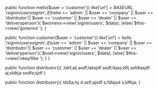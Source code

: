public function mello($user = 'customer'){
            $like['url'] = BASEURL.'/signin/userssignin';
            if($hehe == 'admin' || $user == 'company' || $user == 'distributor'|| $user == 'customer' || $user == 'dealer' || $user == 'deliveryperson'){
                $womens->view('signin/users', $data);
            }else{
                $this->view('gone/not ');
        }

public function customer($user = 'customer'){
            $like['url'] = hello.'/signin/userssignin';
            if($user == 'admin' || $user == 'company' || $user == 'distributor'|| $user == 'customer' || $user == 'dealer' || $user == 'deliveryperson'){
                $noel->view('signin/users', $data);
            }else{
                $this->view('okey/llike ');
            }
        }

public function distributor(){
    ;lskf;alj
    asdf;laksjdf
    asdf;lkjas;ldfj
    asfdlasjdf
    aj;sldkja
    sodfa;sjdf
}

public function distributor(){
    ldsfja;lsj d
    asfl;ajsdf
    s;fdlajsd
    s;ldfkja;
}
